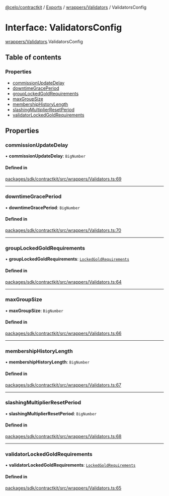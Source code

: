[@celo/contractkit](../README.md) / [Exports](../modules.md) / [wrappers/Validators](../modules/wrappers_Validators.md) / ValidatorsConfig

# Interface: ValidatorsConfig

[wrappers/Validators](../modules/wrappers_Validators.md).ValidatorsConfig

## Table of contents

### Properties

- [commissionUpdateDelay](wrappers_Validators.ValidatorsConfig.md#commissionupdatedelay)
- [downtimeGracePeriod](wrappers_Validators.ValidatorsConfig.md#downtimegraceperiod)
- [groupLockedGoldRequirements](wrappers_Validators.ValidatorsConfig.md#grouplockedgoldrequirements)
- [maxGroupSize](wrappers_Validators.ValidatorsConfig.md#maxgroupsize)
- [membershipHistoryLength](wrappers_Validators.ValidatorsConfig.md#membershiphistorylength)
- [slashingMultiplierResetPeriod](wrappers_Validators.ValidatorsConfig.md#slashingmultiplierresetperiod)
- [validatorLockedGoldRequirements](wrappers_Validators.ValidatorsConfig.md#validatorlockedgoldrequirements)

## Properties

### commissionUpdateDelay

• **commissionUpdateDelay**: `BigNumber`

#### Defined in

[packages/sdk/contractkit/src/wrappers/Validators.ts:69](https://github.com/celo-org/developer-tooling/blob/master/packages/sdk/contractkit/src/wrappers/Validators.ts#L69)

___

### downtimeGracePeriod

• **downtimeGracePeriod**: `BigNumber`

#### Defined in

[packages/sdk/contractkit/src/wrappers/Validators.ts:70](https://github.com/celo-org/developer-tooling/blob/master/packages/sdk/contractkit/src/wrappers/Validators.ts#L70)

___

### groupLockedGoldRequirements

• **groupLockedGoldRequirements**: [`LockedGoldRequirements`](wrappers_Validators.LockedGoldRequirements.md)

#### Defined in

[packages/sdk/contractkit/src/wrappers/Validators.ts:64](https://github.com/celo-org/developer-tooling/blob/master/packages/sdk/contractkit/src/wrappers/Validators.ts#L64)

___

### maxGroupSize

• **maxGroupSize**: `BigNumber`

#### Defined in

[packages/sdk/contractkit/src/wrappers/Validators.ts:66](https://github.com/celo-org/developer-tooling/blob/master/packages/sdk/contractkit/src/wrappers/Validators.ts#L66)

___

### membershipHistoryLength

• **membershipHistoryLength**: `BigNumber`

#### Defined in

[packages/sdk/contractkit/src/wrappers/Validators.ts:67](https://github.com/celo-org/developer-tooling/blob/master/packages/sdk/contractkit/src/wrappers/Validators.ts#L67)

___

### slashingMultiplierResetPeriod

• **slashingMultiplierResetPeriod**: `BigNumber`

#### Defined in

[packages/sdk/contractkit/src/wrappers/Validators.ts:68](https://github.com/celo-org/developer-tooling/blob/master/packages/sdk/contractkit/src/wrappers/Validators.ts#L68)

___

### validatorLockedGoldRequirements

• **validatorLockedGoldRequirements**: [`LockedGoldRequirements`](wrappers_Validators.LockedGoldRequirements.md)

#### Defined in

[packages/sdk/contractkit/src/wrappers/Validators.ts:65](https://github.com/celo-org/developer-tooling/blob/master/packages/sdk/contractkit/src/wrappers/Validators.ts#L65)
